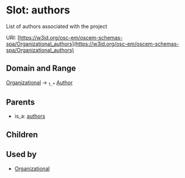
# Slot: authors

List of authors associated with the project

URI: [https://w3id.org/osc-em/oscem-schemas-spa/Organizational_authors](https://w3id.org/osc-em/oscem-schemas-spa/Organizational_authors)


## Domain and Range

[Organizational](Organizational.md) &#8594;  <sub>1..\*</sub> [Author](Author.md)

## Parents

 *  is_a: [authors](authors.md)

## Children


## Used by

 * [Organizational](Organizational.md)
